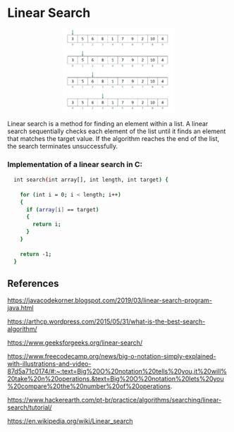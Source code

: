 # Linear Search

<p align="center">
  <img src="./linear-search.png" width="50%"/>
</p>

Linear search is a method for finding an element within a list. A linear search sequentially checks each element of the list until it finds an element that matches the target value. If the algorithm reaches the end of the list, the search terminates unsuccessfully.

### Implementation of a linear search in C:

```bash
  int search(int array[], int length, int target) {

    for (int i = 0; i < length; i++) 
    {
      if (array[i] == target)
      {
        return i;
      }
    }

    return -1;
  }
```

## References

https://javacodekorner.blogspot.com/2019/03/linear-search-program-java.html

https://arthcp.wordpress.com/2015/05/31/what-is-the-best-search-algorithm/

https://www.geeksforgeeks.org/linear-search/

https://www.freecodecamp.org/news/big-o-notation-simply-explained-with-illustrations-and-video-87d5a71c0174/#:~:text=Big%20O%20notation%20tells%20you,it%20will%20take%20n%20operations.&text=Big%20O%20notation%20lets%20you%20compare%20the%20number%20of%20operations.

https://www.hackerearth.com/pt-br/practice/algorithms/searching/linear-search/tutorial/

https://en.wikipedia.org/wiki/Linear_search